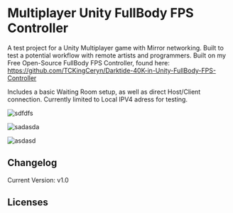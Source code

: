 # Multiplayer Unity FullBody FPS Controller

A test project for a Unity Multiplayer game with Mirror networking.  Built to test a potential workflow with remote artists and programmers.
Built on my Free Open-Source FullBody FPS Controller, found here:
https://github.com/TCKingCeryn/Darktide-40K-in-Unity-FullBody-FPS-Controller

Includes a basic Waiting Room setup, as well as direct Host/Client connection.  Currently limited to Local IPV4 adress for testing.

![sdfdfs](https://github.com/TCKingCeryn/Multiplayer-Unity-FullBody-FPS-Controller/assets/128671881/b2db96f4-d885-4d58-b5a6-89c1b8b0a207)

![sadasda](https://github.com/TCKingCeryn/Multiplayer-Unity-FullBody-FPS-Controller/assets/128671881/0409c59d-88bd-46c9-b069-2968701cc0a5)

![asdasd](https://github.com/TCKingCeryn/Test-Mirror-Multiplayer-Project/assets/128671881/e0cc33c2-73e4-4b46-8dce-8274fc458cef)



## Changelog
Current Version: v1.0

## Licenses
